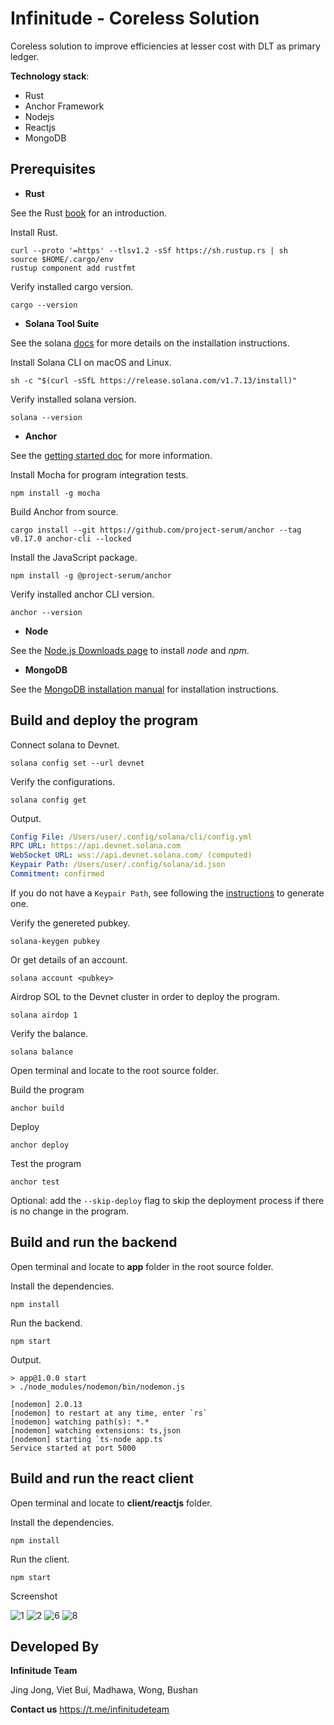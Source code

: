 Infinitude - Coreless Solution
===

Coreless solution to improve efficiencies at lesser cost with DLT as primary ledger.

**Technology stack**:
* Rust
* Anchor Framework
* Nodejs
* Reactjs
* MongoDB

## Prerequisites
* **Rust**

See the Rust [book](https://doc.rust-lang.org/book) for an introduction.

Install Rust.
```shen
curl --proto '=https' --tlsv1.2 -sSf https://sh.rustup.rs | sh
source $HOME/.cargo/env
rustup component add rustfmt
```

Verify installed cargo version.
```shen
cargo --version
```

* **Solana Tool Suite**

See the solana [docs](https://docs.solana.com/cli/install-solana-cli-tools) for more details on the installation instructions.

Install Solana CLI on macOS and Linux.
```shen
sh -c "$(curl -sSfL https://release.solana.com/v1.7.13/install)"
```

Verify installed solana version.
```shen
solana --version
```
* **Anchor**

See the [getting started doc](https://project-serum.github.io/anchor/getting-started/installation.html#install-anchor) for more information.

Install Mocha for program integration tests.
```shen
npm install -g mocha
```

Build Anchor from source.
```shen
cargo install --git https://github.com/project-serum/anchor --tag v0.17.0 anchor-cli --locked
```

Install the JavaScript package.
```shen
npm install -g @project-serum/anchor
```

Verify installed anchor CLI version.
```shen
anchor --version
```

* **Node**

See the [Node.js Downloads page](https://nodejs.org/en/download/) to install _node_ and _npm_.

* **MongoDB**

See the [MongoDB installation manual](https://docs.mongodb.com/manual/installation/) for installation instructions.

## Build and deploy the program

Connect solana to Devnet.
```shen
solana config set --url devnet
```

Verify the configurations.
```shen
solana config get
```

Output.
```yaml
Config File: /Users/user/.config/solana/cli/config.yml
RPC URL: https://api.devnet.solana.com 
WebSocket URL: wss://api.devnet.solana.com/ (computed)
Keypair Path: /Users/user/.config/solana/id.json 
Commitment: confirmed 
```

If you do not have a `Keypair Path`, see following the [instructions](https://docs.solana.com/wallet-guide/paper-wallet#seed-phrase-generation) to generate one.

Verify the genereted pubkey.
```shen
solana-keygen pubkey
```

Or get details of an account.
```shen
solana account <pubkey>
```

Airdrop SOL to the Devnet cluster in order to deploy the program.
```shen
solana airdop 1
```

Verify the balance.
```shen
solana balance
```
Open terminal and locate to the root source folder.

Build the program
```shen
anchor build
```

Deploy
```shen
anchor deploy
```

Test the program
```shen
anchor test
```
Optional: add the `--skip-deploy` flag to skip the deployment process if there is no change in the program.

## Build and run the backend

Open terminal and locate to **app** folder in the root source folder.

Install the dependencies.
```shen
npm install
```

Run the backend.
```shen
npm start
```

Output.
```gn
> app@1.0.0 start
> ./node_modules/nodemon/bin/nodemon.js

[nodemon] 2.0.13
[nodemon] to restart at any time, enter `rs`
[nodemon] watching path(s): *.*
[nodemon] watching extensions: ts,json
[nodemon] starting `ts-node app.ts`
Service started at port 5000
```

## Build and run the react client

Open terminal and locate to **client/reactjs** folder.

Install the dependencies.
```shen
npm install
```

Run the client.
```shen
npm start
```

Screenshot

![1](https://user-images.githubusercontent.com/42803676/137480550-a3084286-8bfb-4404-b5ee-832ef3702d1f.PNG)
![2](https://user-images.githubusercontent.com/42803676/137480698-48a76038-24bb-41e2-95ac-1f1c1bcd2422.PNG)
![6](https://user-images.githubusercontent.com/42803676/137480725-a5c48ca5-8cb3-41f5-97c5-6b1745a4ad50.PNG)
![8](https://user-images.githubusercontent.com/42803676/137480874-30f457c5-746d-4453-bd81-227913679b3b.PNG)


Developed By
------------
**Infinitude Team**

Jing Jong, Viet Bui, Madhawa, Wong, Bushan

**Contact us**
https://t.me/infinitudeteam
